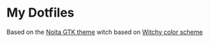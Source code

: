 # My Dotfiles
Based on the [Noita GTK theme](https://github.com/addy-dclxvi/gtk-theme-collections) witch based on [Witchy color scheme](https://atrnh.github.io/2018/05/26/witchy.html)
